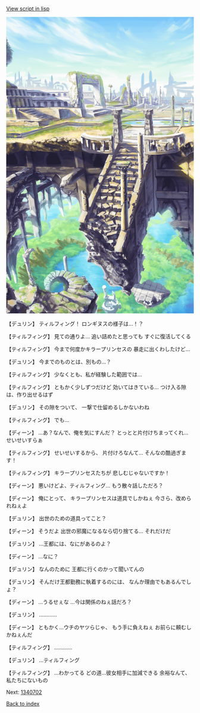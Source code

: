 [View script in lisp](../scripts/1340502.txt)

![antiquity.png](../images/backgrounds/antiquity.png)

【デュリン】
ティルフィング！
ロンギヌスの様子は…！？

【ティルフィング】
見ての通りよ…
追い詰めたと思っても
すぐに復活してくる

【ティルフィング】
今まで何度かキラープリンセスの
暴走に出くわしたけど…

【デュリン】
今までのものとは、別もの…？

【ティルフィング】
少なくとも、私が経験した範囲では…

【ティルフィング】
ともかく少しずつだけど
効いてはきている…
つけ入る隙は、作り出せるはず

【デュリン】
その隙をついて、
一撃で仕留めるしかないわね

【ティルフィング】
でも…

【ディーン】
…あ？なんで、俺を気にすんだ？
とっとと片付けちまってくれ…
せいせいすらぁ

【ティルフィング】
せいせいするから、
片付けろなんて…
そんなの酷過ぎます！

【ティルフィング】
キラープリンセスたちが
悲しむじゃないですか！

【ディーン】
悪いけどよ、ティルフィング…
もう散々話しただろ？

【ディーン】
俺にとって、
キラープリンセスは道具でしかねぇ
今さら、改められねぇよ

【デュリン】
出世のための道具ってこと？

【ディーン】
そうだよ
出世の邪魔になるなら切り捨てる…
それだけだ

【デュリン】
…王都には、なにがあるのよ？

【ディーン】
…なに？

【デュリン】
なんのために
王都に行くのかって聞いてんの

【デュリン】
そんだけ王都勤務に執着するのには、
なんか理由でもあるんでしょ？

【ディーン】
…うるせぇな
…今は関係のねぇ話だろ？

【デュリン】
…………

【ディーン】
ともかく…ウチのヤツらじゃ、
もう手に負えねぇ
お前らに頼むしかねぇんだ

【ティルフィング】
…………

【デュリン】
…ティルフィング

【ティルフィング】
…わかってる
どの道…彼女相手に加減できる
余裕なんて、私たちにないもの

Next: [1340702](1340702.md)

[Back to index](index.md)
